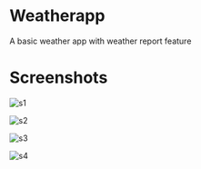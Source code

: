 # Weatherapp
A basic weather app with weather report feature

# Screenshots

![s1](https://user-images.githubusercontent.com/48099786/120063421-c3e96100-c084-11eb-98fa-bdd8375afba0.jpg)

![s2](https://user-images.githubusercontent.com/48099786/120063450-debbd580-c084-11eb-9e81-36eb2f8ac082.jpg)

![s3](https://user-images.githubusercontent.com/48099786/120063453-e1b6c600-c084-11eb-823d-9d913b042788.jpg)

![s4](https://user-images.githubusercontent.com/48099786/120063456-e4192000-c084-11eb-97e5-c5e62df99a2d.jpg)
